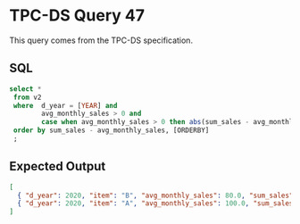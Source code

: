 # TPC-DS Query 47

This query comes from the TPC-DS specification.

## SQL
```sql
select *
 from v2
 where  d_year = [YEAR] and    
        avg_monthly_sales > 0 and
        case when avg_monthly_sales > 0 then abs(sum_sales - avg_monthly_sales) / avg_monthly_sales else null end > 0.1
 order by sum_sales - avg_monthly_sales, [ORDERBY]
 ;

```

## Expected Output
```json
[
  { "d_year": 2020, "item": "B", "avg_monthly_sales": 80.0, "sum_sales": 70.0 },
  { "d_year": 2020, "item": "A", "avg_monthly_sales": 100.0, "sum_sales": 120.0 }
]
```
